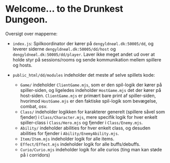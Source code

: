 # Welcome... to the Drunkest Dungeon.
Oversigt over mapperne:

- `index.js`: Spilkoordinator der kører på `dengyldneøl.dk:50005/dd`, og
  leverer siderne `dengyldneøl.dk:50005/dd/host` og
  `dengyldneøl.dk:50005/dd/player`. Laver ikke meget andet ud over at holde
  styr på sessions/rooms og sende kommunikation mellem spillere og hosts.

- `public_html/dd/modules` indeholder det meste af selve spillets kode:
    - `Game/` indeholder `ClientGame.mjs`, som er den spil-logik der kører på
      spiller-siden, og ligeledes indeholder `HostGame.mjs` det der kører på
      host-siden. `ClientGame.mjs` er primært bare print af spiller-siden,
      hvorimod `HostGame.mjs` er den faktiske spil-logik som bevægelse,
      combat, osv.
    - `Class/` indeholder logikken for karakterer generelt (spillere såvel som
      fjender) i `Class/Character.mjs`, mere specifik logik for hver enkelt
      spiller-class i `Class/Hero.mjs` og fjender i `Class/Enemy.mjs`.
    - `Ability/` indeholder abilities for hver enkelt class, og desuden
      abilities for fjender i `Ability/EnemyAbility.mjs`.
    - `Item/Item.mjs` indeholder logik for alle items.
    - `Effect/Effect.mjs` indeholder logik for alle buffs/debuffs.
    - `Curio/Curio.mjs` indeholder logik for alle curios (ting man kan støde
      på i corridors)